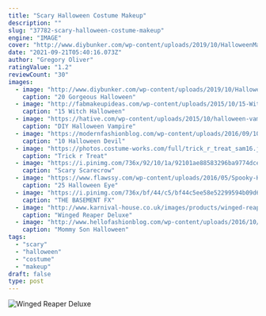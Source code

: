 ```yaml
---
title: "Scary Halloween Costume Makeup"
description: ""
slug: "37782-scary-halloween-costume-makeup"
engine: "IMAGE"
cover: "http://www.diybunker.com/wp-content/uploads/2019/10/HalloweenMakeup7.jpg"
date: "2021-09-21T05:40:16.073Z"
author: "Gregory Oliver"
ratingValue: "1.2"
reviewCount: "30"
images:
  - image: "http://www.diybunker.com/wp-content/uploads/2019/10/HalloweenMakeup7.jpg"
    caption: "20 Gorgeous Halloween"
  - image: "http://fabmakeupideas.com/wp-content/uploads/2015/10/15-Witch-Halloween-Makeup-Ideas-Looks-Trends-2015-12.jpg"
    caption: "15 Witch Halloween"
  - image: "https://hative.com/wp-content/uploads/2015/10/halloween-vampire-ideas/15-diy-halloween-vampire-ideas.jpg"
    caption: "DIY Halloween Vampire"
  - image: "https://modernfashionblog.com/wp-content/uploads/2016/09/10-Halloween-Devil-Makeup-Ideas-For-Girls-Women-2016-7.jpg"
    caption: "10 Halloween Devil"
  - image: "https://photos.costume-works.com/full/trick_r_treat_sam16.jpg"
    caption: "Trick r Treat"
  - image: "https://i.pinimg.com/736x/92/10/1a/92101ae88583296ba9774dce6f614237--scary-scarecrow-costume-scarecrow-face.jpg"
    caption: "Scary Scarecrow"
  - image: "https://www.flawssy.com/wp-content/uploads/2016/05/Spooky-Halloween-eyes-at-aer.jpg"
    caption: "25 Halloween Eye"
  - image: "https://i.pinimg.com/736x/bf/44/c5/bf44c5ee58e52299594b09d64f15148c.jpg"
    caption: "THE BASEMENT FX"
  - image: "http://www.karnival-house.co.uk/images/products/winged-reaper-costume--mens-deluxe-halloween-costumes22324.jpg"
    caption: "Winged Reaper Deluxe"
  - image: "http://www.hellofashionblog.com/wp-content/uploads/2016/10/19.jpg"
    caption: "Mommy Son Halloween"
tags:
  - "scary"
  - "halloween"
  - "costume"
  - "makeup"
draft: false
type: post
---
```



![Winged Reaper Deluxe](http://www.karnival-house.co.uk/images/products/winged-reaper-costume--mens-deluxe-halloween-costumes22324.jpg "Winged Reaper Deluxe")


<!--inArticleAds-->

<!--galleryOne-->


<!--inArticleAds-->

<!--galleryTwo-->


<!--galleryThree-->

